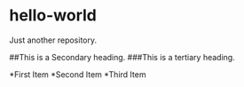 # hello-world
Just another repository.

##This is a Secondary heading.
###This is a tertiary heading.

*First Item
*Second Item
*Third Item
